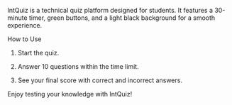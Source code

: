 


IntQuiz is a technical quiz platform designed for students. It features a 30-minute timer, green buttons, and a light black background for a smooth experience.

How to Use

1. Start the quiz.


2. Answer 10 questions within the time limit.


3. See your final score with correct and incorrect answers.



Enjoy testing your knowledge with IntQuiz!


